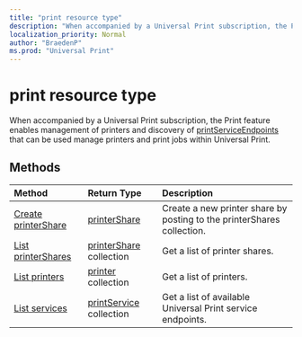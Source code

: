 ```yaml
---
title: "print resource type"
description: "When accompanied by a Universal Print subscription, the Print feature enables management of printers and discovery of printServiceEndpoints that can be used manage printers and print jobs within Universal Print."
localization_priority: Normal
author: "BraedenP"
ms.prod: "Universal Print"
---
```


# print resource type

When accompanied by a Universal Print subscription, the Print feature enables management of printers and discovery of [printServiceEndpoints](printserviceendpoint.md) that can be used manage printers and print jobs within Universal Print.

## Methods

| Method       | Return Type | Description |
|:-------------|:------------|:------------|
| [Create printerShare](../api/print_post_printershares.md) | [printerShare](printershare.md) | Create a new printer share by posting to the printerShares collection. |
| [List printerShares](../api/print_list_printershares.md) | [printerShare](printershare.md) collection | Get a list of printer shares. |
| [List printers](../api/print_list_printers.md) | [printer](printer.md) collection | Get a list of printers. |
| [List services](../api/print_list_services.md) | [printService](printservice.md) collection | Get a list of available Universal Print service endpoints. |

<!-- uuid: 8fcb5dbc-d5aa-4681-8e31-b001d5168d79
2015-10-25 14:57:30 UTC -->
<!-- {
  "type": "#page.annotation",
  "description": "print resource",
  "keywords": "",
  "section": "documentation",
  "tocPath": ""
}-->